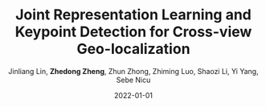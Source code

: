 ---
title: "Joint Representation Learning and Keypoint Detection for Cross-view Geo-localization"
collection: publications
permalink: /publication/Joint-Re2022
date: 2022-01-01
doi: 
venue: 'IEEE Transactions on Image Processing'
paperurl: 'https://zdzheng.xyz/files/TIP_RKNet.pdf'
author: 'Jinliang Lin,  <strong>Zhedong Zheng</strong>,  Zhun Zhong,  Zhiming Luo,  Shaozi Li,  Yi Yang,  Sebe Nicu'
citation: ' Jinliang Lin,  Zhedong Zheng,  Zhun Zhong,  Zhiming Luo,  Shaozi Li,  Yi Yang,  Sebe Nicu, &quot;Joint Representation Learning and Keypoint Detection for Cross-view Geo-localization.&quot; IEEE Transactions on Image Processing, 2022.'
pub_year: '2022'
bib: >
    @article{lin2022joint,  
    author = "Lin, Jinliang and Zheng, Zhedong and Zhong, Zhun and Luo, Zhiming and Li, Shaozi and Yang, Yi and Nicu, Sebe",  
    title = "Joint Representation Learning and Keypoint Detection for Cross-view Geo-localization",  
    journal = "IEEE Transactions on Image Processing",  
    url = "https://zdzheng.xyz/files/TIP\_RKNet.pdf",  
    year = "2022"
    }

---